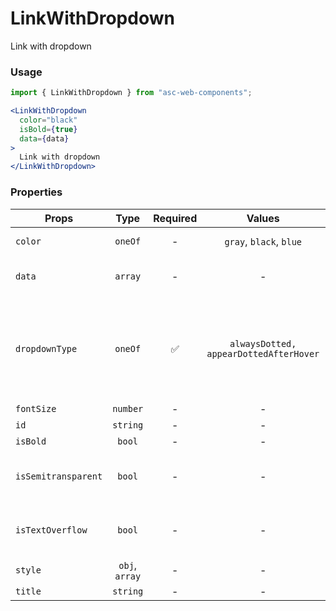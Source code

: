 # LinkWithDropdown

Link with dropdown

### Usage

```js
import { LinkWithDropdown } from "asc-web-components";
```

```jsx
<LinkWithDropdown 
  color="black" 
  isBold={true} 
  data={data}
>
  Link with dropdown
</LinkWithDropdown>
```

### Properties

| Props               |      Type      | Required |                 Values                 | Default | Description                                                                                                                                               |
| ------------------- | :------------: | :------: | :------------------------------------: | :-----: | --------------------------------------------------------------------------------------------------------------------------------------------------------- |
| `color`             |    `oneOf`     |    -     |        `gray`, `black`, `blue`         | `black` | Color of link in all states - hover, active, visited                                                                                                      |
| `data`              |    `array`     |    -     |                   -                    |    -    | Array of objects, each can contain `<DropDownItem />` props                                                                                               |
| `dropdownType`      |    `oneOf`     |    ✅    | `alwaysDotted, appearDottedAfterHover` |    -    | Type of dropdown: alwaysDotted is always show dotted style and icon of arrow, appearDottedAfterHover is show dotted style and icon arrow only after hover |
| `fontSize`          |    `number`    |    -     |                   -                    |  `13`   | Font size of link (in px)                                                                                                                                 |
| `id`                |    `string`    |    -     |                   -                    |    -    | Accepts id                                                                                                                                                |
| `isBold`            |     `bool`     |    -     |                   -                    | `false` | Set font weight                                                                                                                                           |
| `isSemitransparent` |     `bool`     |    -     |                   -                    | `false` | Set css-property 'opacity' to 0.5. Usually apply for users with "pending" status                                                                          |  |
| `isTextOverflow`    |     `bool`     |    -     |                   -                    | `true`  | Activate or deactivate _text-overflow_ CSS property with ellipsis (' … ') value                                                                           |
| `style`             | `obj`, `array` |    -     |                   -                    |    -    | Accepts css style                                                                                                                                         |
| `title`             |    `string`    |    -     |                   -                    |    -    | Title of link                                                                                                                                             |  |
